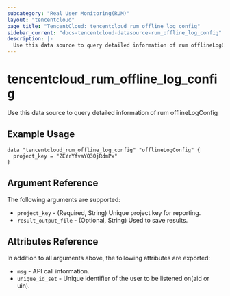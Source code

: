 ```yaml
---
subcategory: "Real User Monitoring(RUM)"
layout: "tencentcloud"
page_title: "TencentCloud: tencentcloud_rum_offline_log_config"
sidebar_current: "docs-tencentcloud-datasource-rum_offline_log_config"
description: |-
  Use this data source to query detailed information of rum offlineLogConfig
---
```


# tencentcloud_rum_offline_log_config

Use this data source to query detailed information of rum offlineLogConfig

## Example Usage

```hcl
data "tencentcloud_rum_offline_log_config" "offlineLogConfig" {
  project_key = "ZEYrYfvaYQ30jRdmPx"
}
```

## Argument Reference

The following arguments are supported:

* `project_key` - (Required, String) Unique project key for reporting.
* `result_output_file` - (Optional, String) Used to save results.

## Attributes Reference

In addition to all arguments above, the following attributes are exported:

* `msg` - API call information.
* `unique_id_set` - Unique identifier of the user to be listened on(aid or uin).



